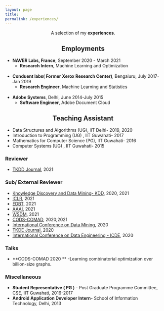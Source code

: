 ```yaml
---
layout: page
title: 
permalink: /experiences/
---
```


<p align="center">
A selection of my <b>experiences</b>.
</p>

## <center>Employments</center>

- **NAVER Labs, France**, September 2020 - March 2021
  * **Research Intern**, Machine Learning and Optimization
<br/><br/>
- **Conduent labs( Former Xerox Research Center)**, Bengaluru, July 2017- Jan 2019
  * **Research Engineer**, Machine Learning and Statistics
<br/><br/>
- **Adobe Systems**, Delhi, June 2014-July 2015
  * **Software Engineer**, Adobe Document Cloud

 

## <center>Teaching Assistant </center>

- Data Structures and Algorithms (UG), IIT Delhi- 2019, 2020
- Introduction to Programming (UG) , IIT Guwahati- 2017
- Mathematics for Computer Science (PG), IIT Guwahati- 2016 
- Computer Systems (UG) , IIT Guwahati- 2015

### Reviewer
- [TKDD Journal](https://dl.acm.org/journal/tkdd), 2021

### Sub/ External Reviewer
- [Knowledge Discovery and Data Mining- KDD](https://www.kdd.org/kdd2020/), 2020, 2021
- [ICLR](https://iclr.cc/), 2021
- [EDBT](https://edbticdt2021.cs.ucy.ac.cy/), 2021
- [AAAI](https://aaai.org/Conferences/AAAI-21/), 2021
- [WSDM](http://www.wsdm-conference.org/2021/), 2021
- [CODS-COMAD](https://cods-comad.in/2020/callforpapers.html), 2020,2021 
- [International Conference on Data Mining](http://icdm2020.bigke.org/), 2020
- [TKDE Journal](https://ieeexplore.ieee.org/xpl/RecentIssue.jsp?punumber=69), 2020
- [International Conference on Data Engineering - ICDE](https://www.utdallas.edu/icde/), 2020

### Talks
- **CODS-COMAD 2020 ** -Learning combinatorial optimization over billion-size graphs.
 

### Miscellaneous
- **Student Representative ( PG )** - Post Graduate Programme Committee, CSE, IIT Guwahati, 2016-2017
- **Android Application Developer Intern**- School of Information Technology, Delhi, 2013
 

